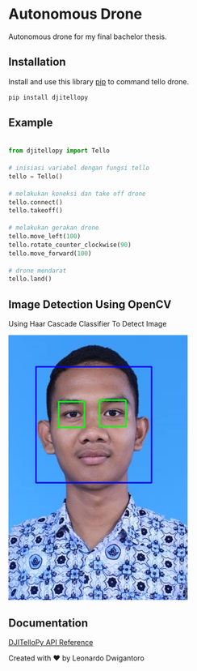 # Autonomous Drone

Autonomous drone for my final bachelor thesis.

## Installation

Install and use this library [pip](https://github.com/damiafuentes/DJITelloPy/) to command tello drone.

```bash
pip install djitellopy
```

## Example

```python

from djitellopy import Tello

# inisiasi variabel dengan fungsi tello
tello = Tello()

# melakukan koneksi dan take off drone
tello.connect()
tello.takeoff()

# melakukan gerakan drone
tello.move_left(100)
tello.rotate_counter_clockwise(90)
tello.move_forward(100)

# drone mendarat
tello.land()
```
## Image Detection Using OpenCV

Using Haar Cascade Classifier To Detect Image

![detection_result](src/image_detection.PNG)

## Documentation

[DJITelloPy API Reference](https://djitellopy.readthedocs.io/en/latest/)

Created with ❤️ by Leonardo Dwigantoro
